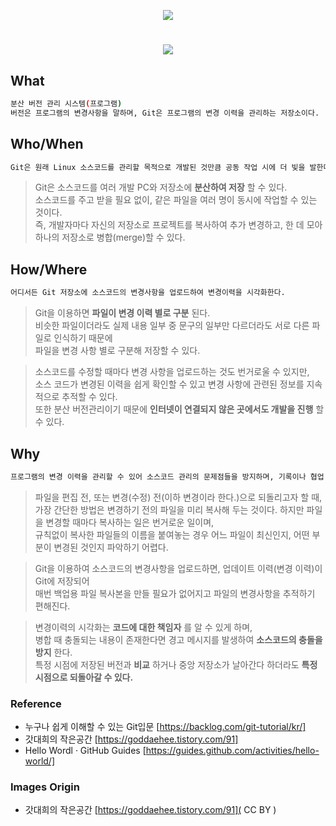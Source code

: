 <p align="center"><img src="https://user-images.githubusercontent.com/67620791/86084688-7103d400-bad8-11ea-8807-b47327edf1d3.png"></p>

#

<p align="center"><img src="https://user-images.githubusercontent.com/67620791/86084690-72350100-bad8-11ea-8dfa-0b84dac93621.png"></p>
   
   
## What
~~~bash
분산 버전 관리 시스템(프로그램)
버전은 프로그램의 변경사항을 말하며, Git은 프로그램의 변경 이력을 관리하는 저장소이다.
~~~
      

## Who/When
~~~bash
Git은 원래 Linux 소스코드를 관리할 목적으로 개발된 것만큼 공동 작업 시에 더 빛을 발한다.
~~~
> Git은 소스코드를 여러 개발 PC와 저장소에 __분산하여 저장__ 할 수 있다.   
소스코드를 주고 받을 필요 없이, 같은 파일을 여러 명이 동시에 작업할 수 있는 것이다.   
즉, 개발자마다 자신의 저장소로 프로젝트를 복사하여 추가 변경하고, 한 데 모아 하나의 저장소로 병합(merge)할 수 있다. 


## How/Where
~~~bash
어디서든 Git 저장소에 소스코드의 변경사항을 업로드하여 변경이력을 시각화한다. 
~~~
> Git을 이용하면 __파일이 변경 이력 별로 구분__ 된다.   
비슷한 파일이더라도 실제 내용 일부 중 문구의 일부만 다르더라도 서로 다른 파일로 인식하기 때문에   
파일을 변경 사항 별로 구분해 저장할 수 있다.

> 소스코드를 수정할 때마다 변경 사항을 업로드하는 것도 번거로울 수 있지만,  
소스 코드가 변경된 이력을 쉽게 확인할 수 있고 변경 사항에 관련된 정보를 지속적으로 추적할 수 있다.   
또한 분산 버전관리이기 때문에 __인터넷이 연결되지 않은 곳에서도 개발을 진행__ 할 수 있다.


## Why
~~~bash
프로그램의 변경 이력을 관리할 수 있어 소스코드 관리의 문제점들을 방지하며, 기록이나 협업, 백업 등 병렬개발을 가능하게 한다.
~~~    
>  파일을 편집 전, 또는 변경(수정) 전(이하 변경이라 한다.)으로 되돌리고자 할 때,   
 가장 간단한 방법은 변경하기 전의 파일을 미리 복사해 두는 것이다. 하지만 파일을 변경할 때마다 복사하는 일은 번거로운 일이며,   
 규칙없이 복사한 파일들의 이름을 붙여놓는 경우 어느 파일이 최신인지, 어떤 부분이 변경된 것인지 파악하기 어렵다.

> Git을 이용하여 소스코드의 변경사항을 업로드하면, 업데이트 이력(변경 이력)이 Git에 저장되어   
매번 백업용 파일 복사본을 만들 필요가 없어지고 파일의 변경사항을 추적하기 편해진다.

> 변경이력의 시각화는 __코드에 대한 책임자__ 를 알 수 있게 하며,   
병합 때 충돌되는 내용이 존재한다면 경고 메시지를 발생하여 __소스코드의 충돌을 방지__ 한다.   
특정 시점에 저장된 버전과 __비교__ 하거나 중앙 저장소가 날아간다 하더라도 __특정 시점으로 되돌아갈 수 있다.__   




### Reference
+ 누구나 쉽게 이해할 수 있는 Git입문 [https://backlog.com/git-tutorial/kr/]
+ 갓대희의 작은공간 [https://goddaehee.tistory.com/91]
+ Hello Wordl · GitHub Guides [https://guides.github.com/activities/hello-world/]

### Images Origin
+ 갓대희의 작은공간 [https://goddaehee.tistory.com/91]( CC BY )

